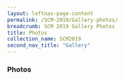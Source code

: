 ```yaml
---
layout: leftnav-page-content
permalink: /SCM-2019/Gallery-photos/
breadcrumb: SCM 2019 Gallery Photos
title: Photos
collection_name: SCM2019
second_nav_title: "Gallery"
---
```

### **Photos**


